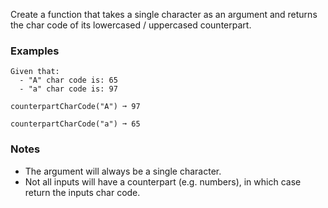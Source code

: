 Create a function that takes a single character as an argument and returns the char code of its lowercased / uppercased counterpart.


### Examples ###
    Given that:
      - "A" char code is: 65
      - "a" char code is: 97

    counterpartCharCode("A") ➞ 97

    counterpartCharCode("a") ➞ 65


### Notes ###
*   The argument will always be a single character.
*   Not all inputs will have a counterpart (e.g. numbers), in which case return the inputs char code.